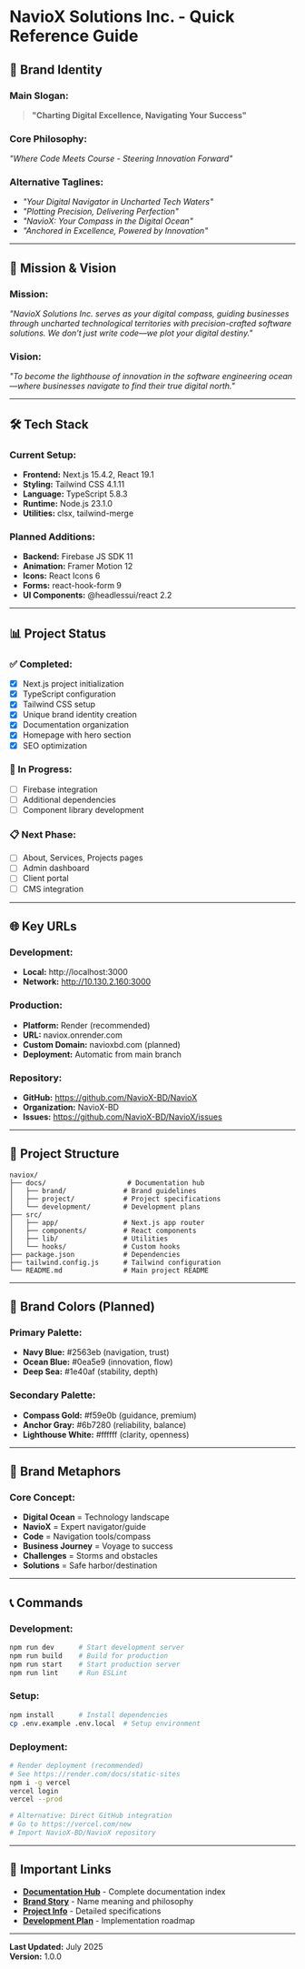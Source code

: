 # NavioX Solutions Inc. - Quick Reference Guide

## 🚀 **Brand Identity**

### **Main Slogan:**

> **"Charting Digital Excellence, Navigating Your Success"**

### **Core Philosophy:**

_"Where Code Meets Course - Steering Innovation Forward"_

### **Alternative Taglines:**

- _"Your Digital Navigator in Uncharted Tech Waters"_
- _"Plotting Precision, Delivering Perfection"_
- _"NavioX: Your Compass in the Digital Ocean"_
- _"Anchored in Excellence, Powered by Innovation"_

---

## 🎯 **Mission & Vision**

### **Mission:**

_"NavioX Solutions Inc. serves as your digital compass, guiding businesses through uncharted technological territories with precision-crafted software solutions. We don't just write code—we plot your digital destiny."_

### **Vision:**

_"To become the lighthouse of innovation in the software engineering ocean—where businesses navigate to find their true digital north."_

---

## 🛠️ **Tech Stack**

### **Current Setup:**

- **Frontend:** Next.js 15.4.2, React 19.1
- **Styling:** Tailwind CSS 4.1.11
- **Language:** TypeScript 5.8.3
- **Runtime:** Node.js 23.1.0
- **Utilities:** clsx, tailwind-merge

### **Planned Additions:**

- **Backend:** Firebase JS SDK 11
- **Animation:** Framer Motion 12
- **Icons:** React Icons 6
- **Forms:** react-hook-form 9
- **UI Components:** @headlessui/react 2.2

---

## 📊 **Project Status**

### **✅ Completed:**

- [x] Next.js project initialization
- [x] TypeScript configuration
- [x] Tailwind CSS setup
- [x] Unique brand identity creation
- [x] Documentation organization
- [x] Homepage with hero section
- [x] SEO optimization

### **🔄 In Progress:**

- [ ] Firebase integration
- [ ] Additional dependencies
- [ ] Component library development

### **📋 Next Phase:**

- [ ] About, Services, Projects pages
- [ ] Admin dashboard
- [ ] Client portal
- [ ] CMS integration

---

## 🌐 **Key URLs**

### **Development:**

- **Local:** http://localhost:3000
- **Network:** http://10.130.2.160:3000

### **Production:**

- **Platform:** Render (recommended)
- **URL:** naviox.onrender.com
- **Custom Domain:** navioxbd.com (planned)
- **Deployment:** Automatic from main branch

### **Repository:**

- **GitHub:** https://github.com/NavioX-BD/NavioX
- **Organization:** NavioX-BD
- **Issues:** https://github.com/NavioX-BD/NavioX/issues

---

## 📁 **Project Structure**

```
naviox/
├── docs/                    # Documentation hub
│   ├── brand/              # Brand guidelines
│   ├── project/            # Project specifications
│   └── development/        # Development plans
├── src/
│   ├── app/                # Next.js app router
│   ├── components/         # React components
│   ├── lib/                # Utilities
│   └── hooks/              # Custom hooks
├── package.json            # Dependencies
├── tailwind.config.js      # Tailwind configuration
└── README.md               # Main project README
```

---

## 🎨 **Brand Colors (Planned)**

### **Primary Palette:**

- **Navy Blue:** #2563eb (navigation, trust)
- **Ocean Blue:** #0ea5e9 (innovation, flow)
- **Deep Sea:** #1e40af (stability, depth)

### **Secondary Palette:**

- **Compass Gold:** #f59e0b (guidance, premium)
- **Anchor Gray:** #6b7280 (reliability, balance)
- **Lighthouse White:** #ffffff (clarity, openness)

---

## 🧭 **Brand Metaphors**

### **Core Concept:**

- **Digital Ocean** = Technology landscape
- **NavioX** = Expert navigator/guide
- **Code** = Navigation tools/compass
- **Business Journey** = Voyage to success
- **Challenges** = Storms and obstacles
- **Solutions** = Safe harbor/destination

---

## 📞 **Commands**

### **Development:**

```bash
npm run dev      # Start development server
npm run build    # Build for production
npm run start    # Start production server
npm run lint     # Run ESLint
```

### **Setup:**

```bash
npm install      # Install dependencies
cp .env.example .env.local  # Setup environment
```

### **Deployment:**

```bash
# Render deployment (recommended)
# See https://render.com/docs/static-sites
npm i -g vercel
vercel login
vercel --prod

# Alternative: Direct GitHub integration
# Go to https://vercel.com/new
# Import NavioX-BD/NavioX repository
```

---

## 🔗 **Important Links**

- **[Documentation Hub](./README.md)** - Complete documentation index
- **[Brand Story](./brand/BRAND_STORY.md)** - Name meaning and philosophy
- **[Project Info](./project/PROJECT_INFO.md)** - Detailed specifications
- **[Development Plan](./development/navioxbd-development-plan.md)** - Implementation roadmap

---

**Last Updated:** July 2025  
**Version:** 1.0.0
